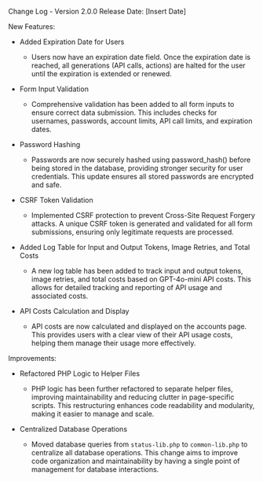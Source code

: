 Change Log - Version 2.0.0
Release Date: [Insert Date]

New Features:
- Added Expiration Date for Users
  - Users now have an expiration date field. Once the expiration date is reached, all generations (API calls, actions) are halted for the user until the expiration is extended or renewed.

- Form Input Validation
  - Comprehensive validation has been added to all form inputs to ensure correct data submission. This includes checks for usernames, passwords, account limits, API call limits, and expiration dates.

- Password Hashing
  - Passwords are now securely hashed using password_hash() before being stored in the database, providing stronger security for user credentials. This update ensures all stored passwords are encrypted and safe.

- CSRF Token Validation
  - Implemented CSRF protection to prevent Cross-Site Request Forgery attacks. A unique CSRF token is generated and validated for all form submissions, ensuring only legitimate requests are processed.

- Added Log Table for Input and Output Tokens, Image Retries, and Total Costs
  - A new log table has been added to track input and output tokens, image retries, and total costs based on GPT-4o-mini API costs. This allows for detailed tracking and reporting of API usage and associated costs.

- API Costs Calculation and Display
  - API costs are now calculated and displayed on the accounts page. This provides users with a clear view of their API usage costs, helping them manage their usage more effectively.

Improvements:
- Refactored PHP Logic to Helper Files
  - PHP logic has been further refactored to separate helper files, improving maintainability and reducing clutter in page-specific scripts. This restructuring enhances code readability and modularity, making it easier to manage and scale.

- Centralized Database Operations
  - Moved database queries from `status-lib.php` to `common-lib.php` to centralize all database operations. This change aims to improve code organization and maintainability by having a single point of management for database interactions.
